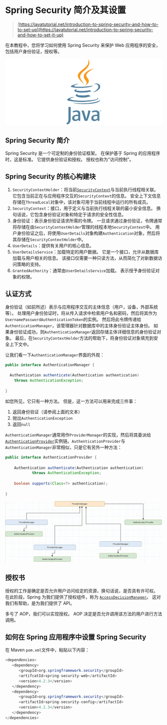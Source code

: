 # Spring Security 简介及其设置

> [https://javatutorial.net/introduction-to-spring-security-and-how-to-to-set-up](https://javatutorial.net/introduction-to-spring-security-and-how-to-set-it-up)

在本教程中，您将学习如何使用 Spring Security 来保护 Web 应用程序的安全，包括用户身份验证，授权等。

![java-featured-image](img/e0db051dedc1179e7424b6d998a6a772.jpg)

## Spring Security 简介

Spring Security 是一个可定制的身份验证框架。 在保护基于 Spring 的应用程序时，这是标准。 它提供身份验证和授权。 授权也称为“访问控制”。

## Spring Security 的核心构建块

1.  `SecurityContextHolder`：将当前[`SecurityContext`](https://docs.spring.io/spring-security/site/docs/4.2.6.RELEASE/apidocs/org/springframework/security/core/context/SecurityContext.html)与当前执行线程相关联。 它包含当前正在与应用程序交互的`SecurityContext`的信息。 安全上下文信息存储在`ThreadLocal`对象中，该对象可用于当前线程中运行的所有成员。
2.  `SecurityContext`：接口，用于定义与当前执行线程关联的最小安全信息。 换句话说，它包含身份验证对象和特定于请求的安全性信息。
3.  身份验证：表示身份验证请求所需的令牌。 一旦请求通过身份验证，令牌通常将存储在由`SecurityContextHolder`管理的线程本地`SecurityContext`中。 用户身份验证之后，将使用`UserDetails`对象构建`Authentication`对象，然后将其存储在`SecurityContextHolder`中。
4.  `UserDetails`：提供有关用户的核心信息。
5.  `UserDetailsS​​ervice`：加载特定的用户数据。 它是一个接口，允许从数据库加载与用户相关的信息。 该接口仅需要一种只读方法，从而简化了对新数据访问策略的支持。
6.  `GrantedAuthority`：通常由`UserDetailsS​​ervice`加载。 表示授予身份验证对象的权限。

## 认证方式

身份验证（如前所述）表示与应用程序交互的主体信息（用户，设备，外部系统等）。 处理用户身份验证时，将从传入请求中检索用户名和密码，然后将其作为`UsernamePasswordAuthenticationToken`的实例。 然后将此令牌传递给`AuthenticationManager`，该管理器针对数据库中的主体身份验证主体身份。 如果身份验证成功，则`AuthenticationManager`返回存储主体详细信息的身份验证对象。 最后，在`SecurityContextHolder`方法的帮助下，将身份验证对象填充到安全上下文中。

让我们看一下`AuthenticationManager`界面的外观：

```java
public interface AuthenticationManager {

  Authentication authenticate(Authentication authentication)
    throws AuthenticationException;

}
```

如您所见，它只有一种方法。 但是，这一方法可以用来完成三件事：

1.  返回身份验证（请参阅上面的文本）
2.  抛出`AuthenticationException`
3.  返回`null`

`AuthenticationManager`通常用作`ProviderManager`的实现，然后将其委派给[`AuthenticationProvider`](https://spring.io/guides/topicals/spring-security-architecture/)实例链。`AuthenticationProvider`与`AuthenticationManager`非常相似，只是它有另外一种方法：

```java
public interface AuthenticationProvider {

	Authentication authenticate(Authentication authentication)
			throws AuthenticationException;

	boolean supports(Class<?> authentication);

}
```

![Security ProviderManager AuthenticationProvider architecture illustration](img/c8daee782d05f1fe45ed4aaa067e816e.jpg)

## 授权书

授权的工作是确定是否允许用户访问给定的资源，换句话说，是否具有许可权。 在此阶段，Spring 为我们提供了授权组件，称为 [`AccessDecisionManager`](https://docs.spring.io/spring-security/site/docs/4.2.4.RELEASE/apidocs/org/springframework/security/access/AccessDecisionManager.html)。 这对我们有帮助，是为我们提供了 API。

多亏了 AOP，我们可以实现授权。 AOP 决定是否允许调用该方法的用户进行方法调用。

## 如何在 Spring 应用程序中设置 Spring Security

在 Maven `pom.xml`文件中，粘贴以下内容：

```java
<dependencies>
   <dependency>
      <groupId>org.springframework.security</groupId>
      <artifcatId>spring-security-web</artifactId>
      <version>4.2.3</version>
   </dependency>
   <dependency>
      <groupId>org.springframework.security</groupId>
      <artifactId>spring-security-config</artifactId>
      <version>4.2.3</version>
   </dependency>
</dependencies>
```